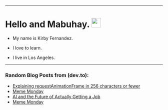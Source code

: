 
<img src="https://komarev.com/ghpvc/?username=kirbygit&style=flat-square&color=blue" alt=""/>

---
<h1>
  Hello and Mabuhay.
  <img src="https://media.giphy.com/media/hvRJCLFzcasrR4ia7z/giphy.gif" width="30px"/>
</h1>

- My name is Kirby Fernandez.

- I love to learn.

- I live in Los Angeles.

---

### Random Blog Posts from (dev.to):
<!-- BLOG-POST-LIST:START -->
- [Explaining requestAnimationFrame in 256 characters or fewer](https://dev.to/ben/explaining-requestanimationframe-in-256-characters-or-fewer-29n6)
- [Meme Monday](https://dev.to/ben/meme-monday-3i6f)
- [AI and the Future of Actually Getting a Job](https://dev.to/ben/ai-and-the-future-of-actually-getting-a-job-4ei)
- [Meme Monday](https://dev.to/ben/meme-monday-ha4)
<!-- BLOG-POST-LIST:END -->

